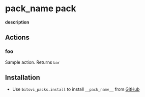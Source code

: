 # __pack_name__ pack

__description__

## Actions

### foo
Sample action.  Returns `bar`

## Installation
- Use `bitovi_packs.install` to install `__pack_name__` from [GitHub](https://github.com/__user__/__pack_name__)